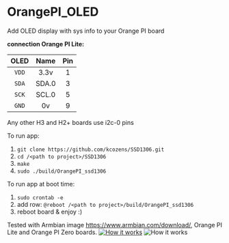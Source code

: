 # OrangePI_OLED
Add OLED display with sys info to your Orange PI board


**connection Orange PI Lite:**

| OLED |    Name   |  Pin  |
|:----:|:---------:|:-----:|
|`VDD` |    3.3v   |  1    |
|`SDA` |   SDA.0   |  3    |
|`SCK` |   SCL.0   |  5    |
|`GND` |    0v     |  9    |

Any other H3 and H2+ boards use i2c-0 pins

To run app:

1. `git clone https://github.com/kcozens/SSD1306.git`
1. `cd /<path to project>/SSD1306`
2. `make`
3. `sudo ./build/OrangePI_ssd1306`

To run app at boot time:

1. `sudo crontab -e`
2. add row: `@reboot /<path to project>/build/OrangePI_ssd1306`
3. reboot board & enjoy :)


Tested with Armbian image https://www.armbian.com/download/, Orange PI Lite and Orange PI Zero boards.
[![How it works](https://github.com/vadzimyatskevich/OrangePI_OLED/blob/master/img/pic_1.JPG)](https://www.youtube.com/watch?v=xUK7WmqTY78)
![How it works](https://github.com/vadzimyatskevich/OrangePI_OLED/blob/master/img/pic_2.jpg?raw=true)
